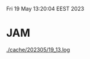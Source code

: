 Fri 19 May 13:20:04 EEST 2023
# JAM
<a href='./cache/202305/19_13.log'>./cache/202305/19_13.log</a>
